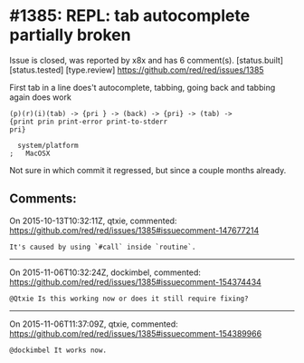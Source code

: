 
#1385: REPL: tab autocomplete partially broken
================================================================================
Issue is closed, was reported by x8x and has 6 comment(s).
[status.built] [status.tested] [type.review]
<https://github.com/red/red/issues/1385>

First tab in a line does't autocomplete, tabbing, going back and tabbing again does work

```
(p)(r)(i)(tab) -> {pri } -> (back) -> {pri} -> (tab) ->
{print prin print-error print-to-stderr 
pri}
```

``` rebol
  system/platform
;   MacOSX
```

Not sure in which commit it regressed, but since a couple months already.



Comments:
--------------------------------------------------------------------------------

On 2015-10-13T10:32:11Z, qtxie, commented:
<https://github.com/red/red/issues/1385#issuecomment-147677214>

    It's caused by using `#call` inside `routine`.

--------------------------------------------------------------------------------

On 2015-11-06T10:32:24Z, dockimbel, commented:
<https://github.com/red/red/issues/1385#issuecomment-154374434>

    @Qtxie Is this working now or does it still require fixing?

--------------------------------------------------------------------------------

On 2015-11-06T11:37:09Z, qtxie, commented:
<https://github.com/red/red/issues/1385#issuecomment-154389966>

    @dockimbel It works now.

